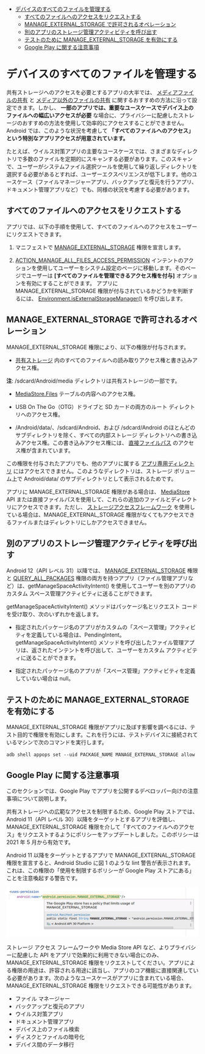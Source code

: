- [デバイスのすべてのファイルを管理する](#デバイスのすべてのファイルを管理する)
  - [すべてのファイルへのアクセスをリクエストする](#すべてのファイルへのアクセスをリクエストする)
  - [MANAGE\_EXTERNAL\_STORAGE で許可されるオペレーション](#manage_external_storage-で許可されるオペレーション)
  - [別のアプリのストレージ管理アクティビティを呼び出す](#別のアプリのストレージ管理アクティビティを呼び出す)
  - [テストのために MANAGE\_EXTERNAL\_STORAGE を有効にする](#テストのために-manage_external_storage-を有効にする)
  - [Google Play に関する注意事項](#google-play-に関する注意事項)


# デバイスのすべてのファイルを管理する

共有ストレージへのアクセスを必要とするアプリの大半では、 [メディアファイルの共有](./8.ストレージのユースケースとベストプラクティス.md#メディアファイルを他のアプリと共有する) と [メディア以外のファイルの共有](./8.ストレージのユースケースとベストプラクティス.md/#コンテンツを他のアプリと共有する) に関するおすすめの方法に沿って設定できます。しかし、 **一部のアプリでは、重要なユースケースでデバイス上のファイルへの幅広いアクセスが必要** な場合に、プライバシーに配慮したストレージのおすすめの方法を使用して効率的にアクセスすることができません。Android では、このような状況を考慮して **「すべてのファイルへのアクセス」という特別なアプリアクセスが用意されています。**

たとえば、ウイルス対策アプリの主要なユースケースでは、さまざまなディレクトリで多数のファイルを定期的にスキャンする必要があります。このスキャンで、ユーザーがシステムファイル選択ツールを使用して繰り返しディレクトリを選択する必要があるとすれば、ユーザーエクスペリエンスが低下します。他のユースケース（ファイルマネージャーアプリ、バックアップと復元を行うアプリ、ドキュメント管理アプリなど）でも、同様の状況を考慮する必要があります。


## すべてのファイルへのアクセスをリクエストする

アプリでは、以下の手順を使用して、すべてのファイルへのアクセスをユーザーにリクエストできます。

1. マニフェストで [MANAGE_EXTERNAL_STORAGE](https://developer.android.com/reference/android/Manifest.permission?hl=ja&_gl=1*1kvn7yf*_up*MQ..*_ga*MjI0NTM2NDk1LjE3MjI3NDg4Mzc.*_ga_6HH9YJMN9M*MTcyMjc0ODgzNy4xLjAuMTcyMjc0ODgzNy4wLjAuMA..#MANAGE_EXTERNAL_STORAGE) 権限を宣言します。

2. [ACTION_MANAGE_ALL_FILES_ACCESS_PERMISSION](https://developer.android.com/reference/android/provider/Settings?hl=ja&_gl=1*1kvn7yf*_up*MQ..*_ga*MjI0NTM2NDk1LjE3MjI3NDg4Mzc.*_ga_6HH9YJMN9M*MTcyMjc0ODgzNy4xLjAuMTcyMjc0ODgzNy4wLjAuMA..#ACTION_MANAGE_ALL_FILES_ACCESS_PERMISSION) インテントのアクションを使用してユーザーをシステム設定のページに移動します。そのページでユーザーは **[すべてのファイルを管理できるアクセス権を付与]** オプションを有効にすることができます。
アプリに MANAGE_EXTERNAL_STORAGE 権限が付与されているかどうかを判断するには、 [Environment.isExternalStorageManager()](https://developer.android.com/reference/android/os/Environment?hl=ja&_gl=1*1cve88e*_up*MQ..*_ga*MjI0NTM2NDk1LjE3MjI3NDg4Mzc.*_ga_6HH9YJMN9M*MTcyMjc0ODgzNy4xLjAuMTcyMjc0ODgzNy4wLjAuMA..#isExternalStorageManager()) を呼び出します。


## MANAGE_EXTERNAL_STORAGE で許可されるオペレーション

MANAGE_EXTERNAL_STORAGE 権限により、以下の権限が付与されます。

- [共有ストレージ](./4.共有ストレージに保存する/1.共有ストレージについて.md) 内のすべてのファイルへの読み取りアクセス権と書き込みアクセス権。

**注**: /sdcard/Android/media ディレクトリは共有ストレージの一部です。

- [MediaStore.Files](https://developer.android.com/reference/android/provider/MediaStore.Files?hl=ja&_gl=1*1jldu9s*_up*MQ..*_ga*MjI0NTM2NDk1LjE3MjI3NDg4Mzc.*_ga_6HH9YJMN9M*MTcyMjc0ODgzNy4xLjAuMTcyMjc0ODgzNy4wLjAuMA..) テーブルの内容へのアクセス権。

- USB On The Go（OTG）ドライブと SD カードの両方のルート ディレクトリへのアクセス権。

- /Android/data/、/sdcard/Android、および /sdcard/Android のほとんどのサブディレクトリを除く、すべての内部ストレージ ディレクトリへの書き込みアクセス権。この書き込みアクセス権には、 [直接ファイルパス](./4.共有ストレージに保存する/2.メディア.md/#直接ファイルパス) のアクセス権が含まれています。

この権限を付与されたアプリでも、他のアプリに属する [アプリ専用ディレクトリ](./3.アプリ固有のストレージに保存する.md) にはアクセスできません。このようなディレクトリは、ストレージ ボリューム上で Android/data/ のサブディレクトリとして表示されるためです。

アプリに MANAGE_EXTERNAL_STORAGE 権限がある場合は、 [MediaStore](https://developer.android.com/reference/android/provider/MediaStore?hl=ja&_gl=1*1g9fmn6*_up*MQ..*_ga*MjI0NTM2NDk1LjE3MjI3NDg4Mzc.*_ga_6HH9YJMN9M*MTcyMjc0ODgzNy4xLjAuMTcyMjc0ODgzNy4wLjAuMA..) API または直接ファイルパスを使用して、これらの追加のファイルとディレクトリにアクセスできます。ただし、 [ストレージアクセスフレームワーク](./4.共有ストレージに保存する/4.ドキュメントおよび他のファイル.md) を使用している場合は、MANAGE_EXTERNAL_STORAGE 権限がなくてもアクセスできるファイルまたはディレクトリにしかアクセスできません。


## 別のアプリのストレージ管理アクティビティを呼び出す

Android 12（API レベル 31）以降では、 [MANAGE_EXTERNAL_STORAGE](https://developer.android.com/reference/android/Manifest.permission?_gl=1*mbatw4*_up*MQ..*_ga*MTkwNjYyMDc4OS4xNzIyOTI1OTI5*_ga_6HH9YJMN9M*MTcyMjkyNTkyOS4xLjAuMTcyMjkyNTkyOS4wLjAuMA..#MANAGE_EXTERNAL_STORAGE) 権限と [QUERY_ALL_PACKAGES](https://developer.android.com/reference/android/Manifest.permission?_gl=1*mbatw4*_up*MQ..*_ga*MTkwNjYyMDc4OS4xNzIyOTI1OTI5*_ga_6HH9YJMN9M*MTcyMjkyNTkyOS4xLjAuMTcyMjkyNTkyOS4wLjAuMA..#QUERY_ALL_PACKAGES) 権限の両方を持つアプリ（ファイル管理アプリなど）は、getManageSpaceActivityIntent() を使用してユーザーを別のアプリのカスタム スペース管理アクティビティに送ることができます。

getManageSpaceActivityIntent() メソッドはパッケージ名とリクエスト コードを受け取り、次のいずれかを返します。

- 指定されたパッケージ名のアプリがカスタムの「スペース管理」アクティビティを定義している場合は、PendingIntent。getManageSpaceActivityIntent() メソッドを呼び出したファイル管理アプリは、返されたインテントを呼び出して、ユーザーをカスタム アクティビティに送ることができます。

- 指定されたパッケージ名のアプリが「スペース管理」アクティビティを定義していない場合は null。


## テストのために MANAGE_EXTERNAL_STORAGE を有効にする

MANAGE_EXTERNAL_STORAGE 権限がアプリに及ぼす影響を調べるには、テスト目的で権限を有効にします。これを行うには、テストデバイスに接続されているマシンで次のコマンドを実行します。

```
adb shell appops set --uid PACKAGE_NAME MANAGE_EXTERNAL_STORAGE allow
```


## Google Play に関する注意事項

このセクションでは、Google Play でアプリを公開するデベロッパー向けの注意事項について説明します。

共有ストレージへの広範なアクセスを制限するため、Google Play ストアでは、Android 11（API レベル 30）以降をターゲットとするアプリを評価し、MANAGE_EXTERNAL_STORAGE 権限を介して「すべてのファイルへのアクセス」をリクエストするようにポリシーをアップデートしました。このポリシーは 2021 年 5 月から有効です。

Android 11 以降をターゲットとするアプリで MANAGE_EXTERNAL_STORAGE 権限を宣言すると、Android Studio に図 1 のような lint 警告が表示されます。これは、この権限の「使用を制限するポリシーが Google Play ストアにある」ことを注意喚起する警告です。

<img src="./画像/MANAGE_EXTERNAL_STORAGE 権限に関する注意喚起.svg" width="600">

ストレージ アクセス フレームワークや Media Store API など、よりプライバシーに配慮した API をアプリで効果的に利用できない場合にのみ、MANAGE_EXTERNAL_STORAGE 権限をリクエストしてください。アプリによる権限の用途は、許容される用途に該当し、アプリのコア機能に直接関連している必要があります。次のようなユースケースがアプリに含まれている場合、MANAGE_EXTERNAL_STORAGE 権限をリクエストできる可能性があります。

- ファイル マネージャー
- バックアップと復元のアプリ
- ウイルス対策アプリ
- ドキュメント管理アプリ
- デバイス上のファイル検索
- ディスクとファイルの暗号化
- デバイス間のデータ移行


